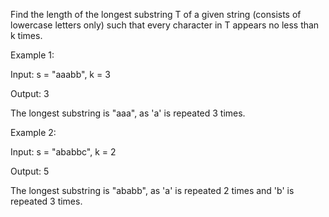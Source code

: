 
Find the length of the longest substring T of a given string (consists of lowercase letters only) such that every character in T appears no less than k times.


Example 1:

Input:
s = "aaabb", k = 3

Output:
3

The longest substring is "aaa", as 'a' is repeated 3 times.



Example 2:

Input:
s = "ababbc", k = 2

Output:
5

The longest substring is "ababb", as 'a' is repeated 2 times and 'b' is repeated 3 times.
